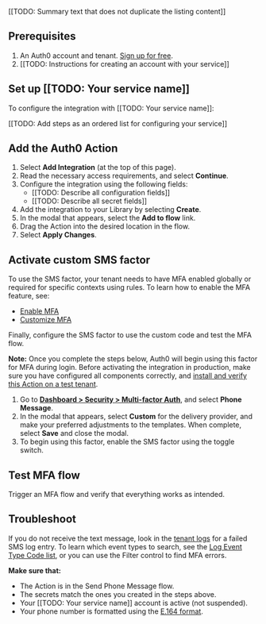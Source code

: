 [[TODO: Summary text that does not duplicate the listing content]]

## Prerequisites

1. An Auth0 account and tenant. [Sign up for free](https://auth0.com/signup).
2. [[TODO: Instructions for creating an account with your service]]

## Set up [[TODO: Your service name]]

To configure the integration with [[TODO: Your service name]]:

[[TODO: Add steps as an ordered list for configuring your service]]

## Add the Auth0 Action

1. Select **Add Integration** (at the top of this page).
1. Read the necessary access requirements, and select **Continue**.
1. Configure the integration using the following fields:
    * [[TODO: Describe all configuration fields]]
    * [[TODO: Describe all secret fields]]
1. Add the integration to your Library by selecting **Create**.
1.  In the modal that appears, select the **Add to flow** link.
1. Drag the Action into the desired location in the flow.
1. Select **Apply Changes**.

## Activate custom SMS factor

To use the SMS factor, your tenant needs to have MFA enabled globally or required for specific contexts using rules. To learn how to enable the MFA feature, see:

- [Enable MFA](https://auth0.com/docs/secure/multi-factor-authentication/enable-mfa)
- [Customize MFA](https://auth0.com/docs/secure/multi-factor-authentication/customize-mfa)

Finally, configure the SMS factor to use the custom code and test the MFA flow.

**Note:** Once you complete the steps below, Auth0 will begin using this factor for MFA during login. Before activating the integration in production, make sure you have configured all components correctly, and [install and verify this Action on a test tenant](https://auth0.com/docs/get-started/auth0-overview/create-tenants/set-up-multiple-environments).

1. Go to **[Dashboard > Security > Multi-factor Auth](https://manage.auth0.com/select-tenant?path=/mfa)**, and select **Phone Message**.
1. In the modal that appears, select **Custom** for the delivery provider, and make your preferred adjustments to the templates. When complete, select **Save** and close the modal.
1. To begin using this factor, enable the SMS factor using the toggle switch.

## Test MFA flow

Trigger an MFA flow and verify that everything works as intended.

## Troubleshoot

If you do not receive the text message, look in the [tenant logs](https://auth0.com/docs/deploy-monitor/logs) for a failed SMS log entry. To learn which event types to search, see the [Log Event Type Code list](https://auth0.com/docs/deploy-monitor/logs/log-event-type-codes), or you can use the Filter control to find MFA errors.

**Make sure that:**

- The Action is in the Send Phone Message flow.
- The secrets match the ones you created in the steps above.
- Your [[TODO: Your service name]] account is active (not suspended).
- Your phone number is formatted using the [E.164 format](https://en.wikipedia.org/wiki/E.164).